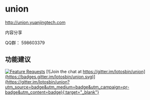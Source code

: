 # union
http://union.yuanjingtech.com

内容分享

QQ群： 598603379

## 功能建议
[![Feature Requests](http://feathub.com/lotosbin/union?format=svg)](http://feathub.com/lotosbin/union) [![Join the chat at https://gitter.im/lotosbin/union](https://badges.gitter.im/lotosbin/union.svg)](https://gitter.im/lotosbin/union?utm_source=badge&utm_medium=badge&utm_campaign=pr-badge&utm_content=badge){:target="_blank"}
